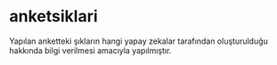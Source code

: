 # anketsiklari
Yapılan anketteki şıkların hangi yapay zekalar tarafından oluşturulduğu hakkında bilgi verilmesi amacıyla yapılmıştır.
